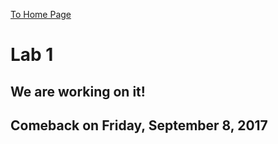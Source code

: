 [To Home Page](./index.md)

# Lab 1

## We are working on it!

## Comeback on Friday, September 8, 2017
